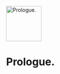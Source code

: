<img src="https://user-images.githubusercontent.com/60040607/154779716-c9d00250-f854-4be5-840f-8a9a7ba6d289.png" alt="Prologue." width="96" height="96" />

# Prologue.

